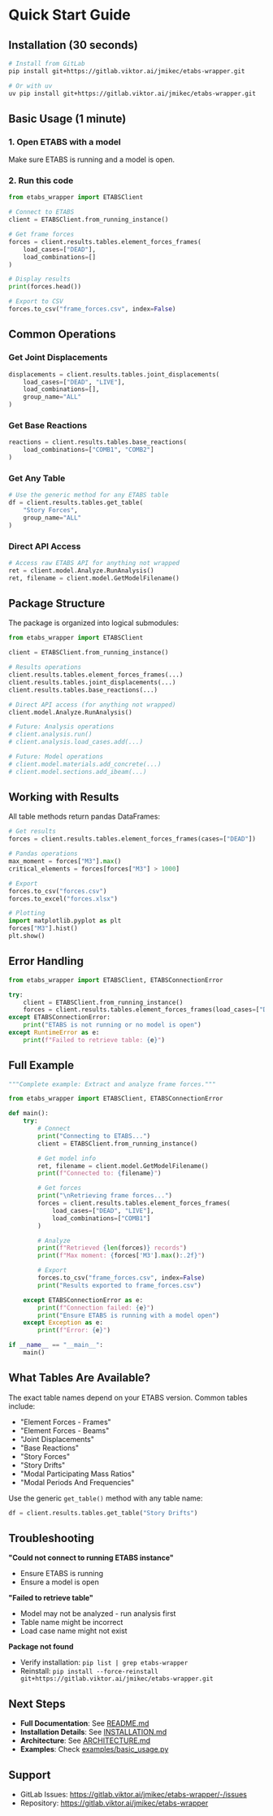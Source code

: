 # Quick Start Guide

## Installation (30 seconds)

```bash
# Install from GitLab
pip install git+https://gitlab.viktor.ai/jmikec/etabs-wrapper.git

# Or with uv
uv pip install git+https://gitlab.viktor.ai/jmikec/etabs-wrapper.git
```

## Basic Usage (1 minute)

### 1. Open ETABS with a model

Make sure ETABS is running and a model is open.

### 2. Run this code

```python
from etabs_wrapper import ETABSClient

# Connect to ETABS
client = ETABSClient.from_running_instance()

# Get frame forces
forces = client.results.tables.element_forces_frames(
    load_cases=["DEAD"],
    load_combinations=[]
)

# Display results
print(forces.head())

# Export to CSV
forces.to_csv("frame_forces.csv", index=False)
```

## Common Operations

### Get Joint Displacements

```python
displacements = client.results.tables.joint_displacements(
    load_cases=["DEAD", "LIVE"],
    load_combinations=[],
    group_name="ALL"
)
```

### Get Base Reactions

```python
reactions = client.results.tables.base_reactions(
    load_combinations=["COMB1", "COMB2"]
)
```

### Get Any Table

```python
# Use the generic method for any ETABS table
df = client.results.tables.get_table(
    "Story Forces",
    group_name="ALL"
)
```

### Direct API Access

```python
# Access raw ETABS API for anything not wrapped
ret = client.model.Analyze.RunAnalysis()
ret, filename = client.model.GetModelFilename()
```

## Package Structure

The package is organized into logical submodules:

```python
from etabs_wrapper import ETABSClient

client = ETABSClient.from_running_instance()

# Results operations
client.results.tables.element_forces_frames(...)
client.results.tables.joint_displacements(...)
client.results.tables.base_reactions(...)

# Direct API access (for anything not wrapped)
client.model.Analyze.RunAnalysis()

# Future: Analysis operations
# client.analysis.run()
# client.analysis.load_cases.add(...)

# Future: Model operations
# client.model.materials.add_concrete(...)
# client.model.sections.add_ibeam(...)
```

## Working with Results

All table methods return pandas DataFrames:

```python
# Get results
forces = client.results.tables.element_forces_frames(cases=["DEAD"])

# Pandas operations
max_moment = forces["M3"].max()
critical_elements = forces[forces["M3"] > 1000]

# Export
forces.to_csv("forces.csv")
forces.to_excel("forces.xlsx")

# Plotting
import matplotlib.pyplot as plt
forces["M3"].hist()
plt.show()
```

## Error Handling

```python
from etabs_wrapper import ETABSClient, ETABSConnectionError

try:
    client = ETABSClient.from_running_instance()
    forces = client.results.tables.element_forces_frames(load_cases=["DEAD"])
except ETABSConnectionError:
    print("ETABS is not running or no model is open")
except RuntimeError as e:
    print(f"Failed to retrieve table: {e}")
```

## Full Example

```python
"""Complete example: Extract and analyze frame forces."""

from etabs_wrapper import ETABSClient, ETABSConnectionError

def main():
    try:
        # Connect
        print("Connecting to ETABS...")
        client = ETABSClient.from_running_instance()

        # Get model info
        ret, filename = client.model.GetModelFilename()
        print(f"Connected to: {filename}")

        # Get forces
        print("\nRetrieving frame forces...")
        forces = client.results.tables.element_forces_frames(
            load_cases=["DEAD", "LIVE"],
            load_combinations=["COMB1"]
        )

        # Analyze
        print(f"Retrieved {len(forces)} records")
        print(f"Max moment: {forces['M3'].max():.2f}")

        # Export
        forces.to_csv("frame_forces.csv", index=False)
        print("Results exported to frame_forces.csv")

    except ETABSConnectionError as e:
        print(f"Connection failed: {e}")
        print("Ensure ETABS is running with a model open")
    except Exception as e:
        print(f"Error: {e}")

if __name__ == "__main__":
    main()
```

## What Tables Are Available?

The exact table names depend on your ETABS version. Common tables include:

- "Element Forces - Frames"
- "Element Forces - Beams"
- "Joint Displacements"
- "Base Reactions"
- "Story Forces"
- "Story Drifts"
- "Modal Participating Mass Ratios"
- "Modal Periods And Frequencies"

Use the generic `get_table()` method with any table name:

```python
df = client.results.tables.get_table("Story Drifts")
```

## Troubleshooting

**"Could not connect to running ETABS instance"**
- Ensure ETABS is running
- Ensure a model is open

**"Failed to retrieve table"**
- Model may not be analyzed - run analysis first
- Table name might be incorrect
- Load case name might not exist

**Package not found**
- Verify installation: `pip list | grep etabs-wrapper`
- Reinstall: `pip install --force-reinstall git+https://gitlab.viktor.ai/jmikec/etabs-wrapper.git`

## Next Steps

- **Full Documentation**: See [README.md](README.md)
- **Installation Details**: See [INSTALLATION.md](INSTALLATION.md)
- **Architecture**: See [ARCHITECTURE.md](ARCHITECTURE.md)
- **Examples**: Check [examples/basic_usage.py](examples/basic_usage.py)

## Support

- GitLab Issues: https://gitlab.viktor.ai/jmikec/etabs-wrapper/-/issues
- Repository: https://gitlab.viktor.ai/jmikec/etabs-wrapper
